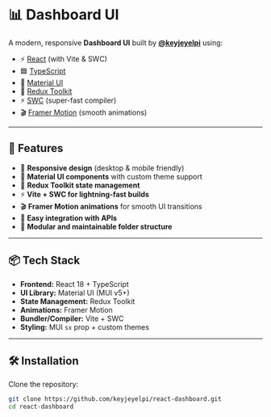 # 📊 Dashboard UI

A modern, responsive **Dashboard UI** built by **[@keyjeyelpi](https://github.com/keyjeyelpi)** using:

- ⚡ [React](https://react.dev/) (with Vite & SWC)
- 🟦 [TypeScript](https://www.typescriptlang.org/)
- 🎨 [Material UI](https://mui.com/)
- 🔄 [Redux Toolkit](https://redux-toolkit.js.org/)
- ⚡ [SWC](https://swc.rs/) (super-fast compiler)
- 🎬 [Framer Motion](https://www.framer.com/motion/) (smooth animations)

---

## 🚀 Features

- 📱 **Responsive design** (desktop & mobile friendly)
- 🎨 **Material UI components** with custom theme support
- 🔄 **Redux Toolkit state management**
- ⚡ **Vite + SWC for lightning-fast builds**
- 🎬 **Framer Motion animations** for smooth UI transitions
- 🔌 **Easy integration with APIs**
- 🧩 **Modular and maintainable folder structure**

---

## 📦 Tech Stack

- **Frontend:** React 18 + TypeScript
- **UI Library:** Material UI (MUI v5+)
- **State Management:** Redux Toolkit
- **Animations:** Framer Motion
- **Bundler/Compiler:** Vite + SWC
- **Styling:** MUI `sx` prop + custom themes

---

## 🛠️ Installation

Clone the repository:

```bash
git clone https://github.com/keyjeyelpi/react-dashboard.git
cd react-dashboard
